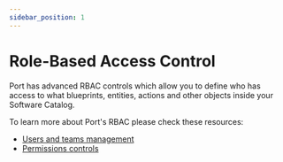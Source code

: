 ```yaml
---
sidebar_position: 1
---
```


# Role-Based Access Control

Port has advanced RBAC controls which allow you to define who has access to what blueprints, entities, actions and other objects inside your Software Catalog.

To learn more about Port's RBAC please check these resources:

- [Users and teams management](./users-and-teams-management)
- [Permissions controls](./permissions-controls)
